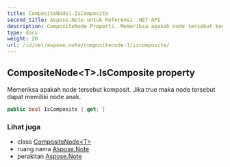 ```yaml
---
title: CompositeNode1.IsComposite
second_title: Aspose.Note untuk Referensi .NET API
description: CompositeNode Properti. Memeriksa apakah node tersebut komposit. Jika true maka node tersebut dapat memiliki node anak.
type: docs
weight: 20
url: /id/net/aspose.note/compositenode-1/iscomposite/
---
```

## CompositeNode&lt;T&gt;.IsComposite property

Memeriksa apakah node tersebut komposit. Jika true maka node tersebut dapat memiliki node anak.

```csharp
public bool IsComposite { get; }
```

### Lihat juga

* class [CompositeNode&lt;T&gt;](../)
* ruang nama [Aspose.Note](../../compositenode-1/)
* perakitan [Aspose.Note](../../../)



